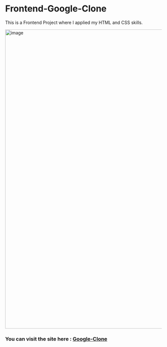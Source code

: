 # Frontend-Google-Clone
This is a Frontend Project where I applied my HTML and CSS skills. 

<img width="960" alt="image" src="https://user-images.githubusercontent.com/97048877/222574504-b44d15f6-8298-49fe-9d8d-7bfdb17ea18f.png">

### You can visit the site here : [Google-Clone](https://hardik-pratap-singh.github.io/Frontend-Google-Clone/)
